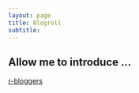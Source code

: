 ```yaml
---
layout: page
title: Blogroll
subtitle:
---
```


Allow me to introduce ...
---

[r-bloggers](http://www.r-bloggers.com/)
